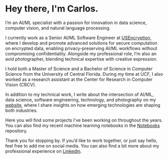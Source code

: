# Hey there, I'm Carlos.

I’m an AI/ML specialist with a passion for innovation in data science, computer vision, and natural language processing.

I currently work as a Senior AI/ML Software Engineer at [USEncryption](https://usencryption.com), where I develop and promote advanced solutions for secure computation on encrypted data, enabling privacy-preserving AI/ML workflows without compromising confidentiality. Alongside my professional role, I’m also an avid photographer, blending technical expertise with creative expression.

I hold both a Master of Science and a Bachelor of Science in Computer Science from the University of Central Florida. During my time at UCF, I also worked as a research assistant at the Center for Research in Computer Vision (CRCV).

In addition to my technical work, I write about the intersection of AI/ML, data science, software engineering, technology, and photography on my [website](https://csbanon.com), where I share insights on how emerging technologies are shaping both industries.

Here you will find some projects I've been working on throughout the years. You can also find my recent machine learning notebooks in the [Notebooks](https://github.com/csbanon/notebooks) repository.

Thank you for stopping by. If you’d like to work together, or just say hello, feel free to add me on social media. You can also find a bit more about my professional experience on [LinkedIn](https://www.linkedin.com/in/csbanon/).

<!--
**csbanon/csbanon** is a ✨ _special_ ✨ repository because its `README.md` (this file) appears on your GitHub profile.

Here are some ideas to get you started:

- 🔭 I’m currently working on ...
- 🌱 I’m currently learning ...
- 👯 I’m looking to collaborate on ...
- 🤔 I’m looking for help with ...
- 💬 Ask me about ...
- 📫 How to reach me: ...
- 😄 Pronouns: ...
- ⚡ Fun fact: ...
-->
